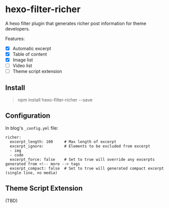 hexo-filter-richer
===================

A hexo filter plugin that generates richer post information for theme developers.

Features:
- [x] Automatic excerpt
- [x] Table of content
- [x] Image list
- [ ] Video list
- [ ] Theme script extension

## Install

> npm install hexo-filter-richer --save

## Configuration

In blog's `_config.yml` file:

```ymal
richer:
  excerpt_length: 100     # Max length of excerpt
  excerpt_ignore:         # Elements to be excluded from excerpt
  - img
  - code
  excerpt_force: false    # Set to true will override any excerpts generated from <!-- more --> tags
  excerpt_compact: false  # Set to true will generated compact excerpt (single line, no media)
```

## Theme Script Extension

(TBD)
